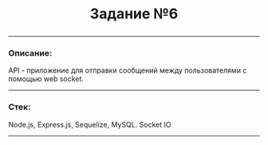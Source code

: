 # <p align="center">Задание №6</p>

---

### Описание:

API - приложение для отправки сообщений между пользователями с помощью web socket.

---

### Стек:

Node.js, Express.js, Sequelize, MySQL. Socket IO

---
